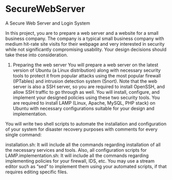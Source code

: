 # SecureWebServer

A Secure Web Server and Login System

In this project, you are to prepare a web server and a website for a small business company. The company is a typical small business company with medium hit-rate site visits for their webpage and very interested in security while not significantly compromising usability. Your design decisions should take these into consideration. 

1. Preparing the web server You will prepare a web server on the latest version of Ubuntu (a Linux distribution) along with necessary security tools to protect it from popular attacks using the most popular firewall (IPTables) and intrusion detection system (Snort). Note that the web server is also a SSH server, so you are required to install OpenSSH, and allow SSH traffic to go through as well. You will install, configure, and implement your designed policies using these two security tools. You are required to install LAMP (Linux, Apache, MySQL, PHP stack) on Ubuntu with necessary configurations suitable for your design and implementation. 

You will write two shell scripts to automate the installation and configuration of your system for disaster recovery purposes with comments for every single command: 

installation.sh: It will include all the commands regarding installation of all the necessary services and tools. Also, all configuration scripts for LAMP.implementation.sh: It will include all the commands regarding implementing policies for your firewall, IDS, etc. You may use a stream editor such as “sed” to implement them using your automated scripts, if that requires editing specific files. 

